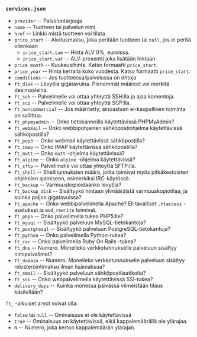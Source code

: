 ### `services.json`

 * `provider` -- Palveluntarjoaja
 * `name` -- Tuotteen tai palvelun nimi
 * `href` -- Linkki mistä tuotteen voi tilata
 * `price_start` -- Aloitusmaksu, joka peritään tuotteen tai `null`, jos ei peritä ollenkaan
   * `price_start.sum` -- Hinta ALV 0%, euroissa.
   * `price_start.vat` -- ALV-prosentti joka lisätään hintaan
 * `price_month` -- Kuukausihinta. Katso formaatti `price_start`.
 * `price_year` -- Hinta kerralla koko vuodesta. Katso formaatti `price_start`.
 * `conditions` -- Jos tuotteessa/palvelussa on ehtoja
 * `ft_disk` -- Levytila gigatavuina. Pienemmät määreet voi merkitä desimaaleina.
 * `ft_ssh` -- Palvelimelle voi ottaa yhteyttä SSH:lla ja ajaa komentoja.
 * `ft_scp` -- Palvelimelle voi ottaa yhteyttä SCP:lla.
 * `ft_noncommercial` -- Jos määritetty, ainoastaan ei-kaupallinen toiminta on sallittua.
 * `ft_phpmyadmin` -- Onko tietokannoilla käytettävissä PHPMyAdmin?
 * `ft_webmail` -- Onko webbipohjainen sähköpostiohjelma käytettävissä sähköpostilla?
 * `ft_pop3` -- Onko webmail käytettävissä sähköpostilla?
 * `ft_imap` -- Onko IMAP käytettävissä sähköpostilla?
 * `ft_mutt` -- Onko `mutt` -ohjelma käytettävissä?
 * `ft_alpine` -- Onko `alpine` -ohjelma käytettävissä?
 * `ft_sftp` -- Palvelimelle voi ottaa yhteyttä SFTP:lla.
 * `ft_shell` -- Shellitunnuksien määrä, jotka toimivat myös pitkäkestoisten ohjelmien ajamiseen, esimerkiksi IRC-käytössä.
 * `ft_backup` -- Varmuuskopioidaanko levytila?
 * `ft_backup_disk` -- Sisältyykö hintaan ylimääräistä varmuuskopiotilaa, ja kuinka paljon gigatavuissa?
 * `ft_apache` -- Onko webbipalvelimella Apache? Eli tavalliset `.htaccess` -asetukset ja `mod_rewrite` toimivat.
 * `ft_php5` -- Onko palvelimella tukea PHP5:lle?
 * `ft_mysql` -- Sisältyykö palveluun MySQL-tietokantoja?
 * `ft_postgresql` -- Sisältyykö palveluun PostgreSQL-tietokantoja?
 * `ft_python` -- Onko palvelimella Python-tukea?
 * `ft_ror` -- Onko palvelimella Ruby On Rails -tukea?
 * `ft_dns` -- Numero. Monelleko verkkotunnukselle palveluun sisältyy nimipalvelimet?
 * `ft_domain` -- Numero. Monelleko verkkotunnukselle palveluun sisältyy rekisteröintimaksu ilman lisämaksua?
 * `ft_email` -- Sisältyykö palveluun sähköpostilaatikoita?
 * `ft_ssi` -- Onko webpalvelimella käytettävissä SSI-tukea?
 * `delivery_days` -- Kuinka monessa päivässä viimeistään tilaus käsitellään?
 
`ft_` -alkuiset arvot voivat olla: 

 * `false` tai `null` -- Ominaisuus ei ole käytettävissä
 * `true` -- Ominaisuus on käytettävissä, eikä kappalemäärällä ole ylärajaa.
 * `N` -- Numero, joka kertoo kappalemäärän ylärajan.
